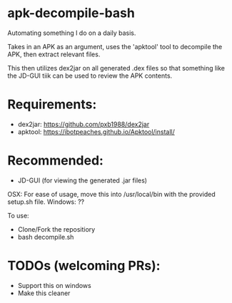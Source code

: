 # apk-decompile-bash
Automating something I do on a daily basis.


Takes in an APK as an argument, uses the 'apktool' tool to decompile the APK, then extract relevant files.


This then utilizes dex2jar on all generated .dex files so that something like the JD-GUI tiik can be used to review the APK contents.




Requirements:
===
- dex2jar: https://github.com/pxb1988/dex2jar
- apktool: https://ibotpeaches.github.io/Apktool/install/

Recommended:
===
- JD-GUI (for viewing the generated .jar files)



OSX:  For ease of usage, move this into /usr/local/bin with the provided setup.sh file.
Windows: ?? 

To use:
- Clone/Fork the repositiory
- bash decompile.sh 


TODOs (welcoming PRs):
===
- Support this on windows
- Make this cleaner
